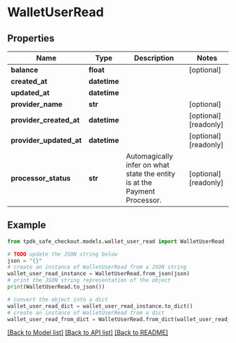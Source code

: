 # WalletUserRead



## Properties

Name | Type | Description | Notes
------------ | ------------- | ------------- | -------------
**balance** | **float** |  | [optional] 
**created_at** | **datetime** |  | 
**updated_at** | **datetime** |  | 
**provider_name** | **str** |  | [optional] 
**provider_created_at** | **datetime** |  | [optional] [readonly] 
**provider_updated_at** | **datetime** |  | [optional] [readonly] 
**processor_status** | **str** | Automagically infer on what state the entity is at the Payment Processor. | [optional] [readonly] 

## Example

```python
from tpdk_safe_checkout.models.wallet_user_read import WalletUserRead

# TODO update the JSON string below
json = "{}"
# create an instance of WalletUserRead from a JSON string
wallet_user_read_instance = WalletUserRead.from_json(json)
# print the JSON string representation of the object
print(WalletUserRead.to_json())

# convert the object into a dict
wallet_user_read_dict = wallet_user_read_instance.to_dict()
# create an instance of WalletUserRead from a dict
wallet_user_read_from_dict = WalletUserRead.from_dict(wallet_user_read_dict)
```
[[Back to Model list]](../README.md#documentation-for-models) [[Back to API list]](../README.md#documentation-for-api-endpoints) [[Back to README]](../README.md)


